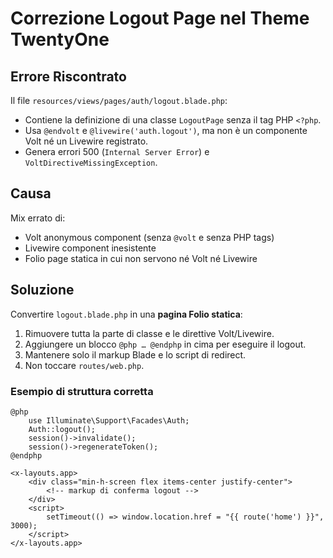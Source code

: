 # Correzione Logout Page nel Theme TwentyOne

## Errore Riscontrato
Il file `resources/views/pages/auth/logout.blade.php`:
- Contiene la definizione di una classe `LogoutPage` senza il tag PHP `<?php`.
- Usa `@endvolt` e `@livewire('auth.logout')`, ma non è un componente Volt né un Livewire registrato.
- Genera errori 500 (`Internal Server Error`) e `VoltDirectiveMissingException`.

## Causa
Mix errato di:
- Volt anonymous component (senza `@volt` e senza PHP tags)
- Livewire component inesistente
- Folio page statica in cui non servono né Volt né Livewire

## Soluzione
Convertire `logout.blade.php` in una **pagina Folio statica**:
1. Rimuovere tutta la parte di classe e le direttive Volt/Livewire.
2. Aggiungere un blocco `@php … @endphp` in cima per eseguire il logout.
3. Mantenere solo il markup Blade e lo script di redirect.
4. Non toccare `routes/web.php`.

### Esempio di struttura corretta
```blade
@php
    use Illuminate\Support\Facades\Auth;
    Auth::logout();
    session()->invalidate();
    session()->regenerateToken();
@endphp

<x-layouts.app>
    <div class="min-h-screen flex items-center justify-center">
        <!-- markup di conferma logout -->
    </div>
    <script>
        setTimeout(() => window.location.href = "{{ route('home') }}", 3000);
    </script>
</x-layouts.app>
```
